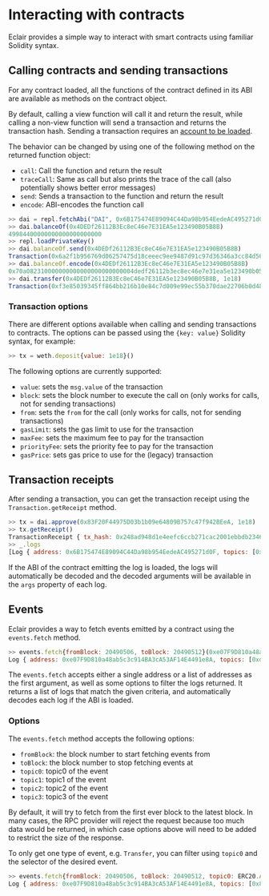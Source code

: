 # Interacting with contracts

Eclair provides a simple way to interact with smart contracts using familiar Solidity syntax.

## Calling contracts and sending transactions

For any contract loaded, all the functions of the contract defined in its ABI are available as methods on the contract object.

By default, calling a view function will call it and return the result, while calling a non-view function will send a transaction and returns the transaction hash.
Sending a transaction requires an [account to be loaded](./account_management.md).

The behavior can be changed by using one of the following method on the returned function object:

* `call`: Call the function and return the result
* `traceCall`: Same as call but also prints the trace of the call (also potentially shows better error messages)
* `send`: Sends a transaction to the function and return the result
* `encode`: ABI-encodes the function call

```javascript
>> dai = repl.fetchAbi("DAI", 0x6B175474E89094C44Da98b954EedeAC495271d0F)
>> dai.balanceOf(0x4DEDf26112B3Ec8eC46e7E31EA5e123490B05B8B)
49984400000000000000000000
>> repl.loadPrivateKey()
>> dai.balanceOf.send(0x4DEDf26112B3Ec8eC46e7E31EA5e123490B05B8B)
Transaction(0x6a2f1b956769d06257475d18ceeec9ee9487d91c97d36346a3cc84d568e36e5c)
>> dai.balanceOf.encode(0x4DEDf26112B3Ec8eC46e7E31EA5e123490B05B8B)
0x70a082310000000000000000000000004dedf26112b3ec8ec46e7e31ea5e123490b05b8b
>> dai.transfer(0x4DEDf26112B3Ec8eC46e7E31EA5e123490B05B8B, 1e18)
Transaction(0xf3e85039345ff864bb216b10e84c7d009e99ec55b370dae22706b0d48ea41583)
```

### Transaction options

There are different options available when calling and sending transactions to contracts.
The options can be passed using the `{key: value}` Solidity syntax, for example:

```javascript
>> tx = weth.deposit{value: 1e18}()
```

The following options are currently supported:

* `value`: sets the `msg.value` of the transaction
* `block`: sets the block number to execute the call on (only works for calls, not for sending transactions)
* `from`: sets the `from` for the call (only works for calls, not for sending transactions)
* `gasLimit`: sets the gas limit to use for the transaction
* `maxFee`: sets the maximum fee to pay for the transaction
* `priorityFee`: sets the priority fee to pay for the transaction
* `gasPrice`: sets gas price to use for the (legacy) transaction

## Transaction receipts

After sending a transaction, you can get the transaction receipt using the `Transaction.getReceipt` method.

```javascript
>> tx = dai.approve(0x83F20F44975D03b1b09e64809B757c47f942BEeA, 1e18)
>> tx.getReceipt()
TransactionReceipt { tx_hash: 0x248ad948d1e4eefc6ccb271cac2001ebbdb2346beddc7656b1f9518f216c8b02, block_hash: 0x688517fe5e540b4e3953ed3ba84cc4d70903ddffb981a66c51ca49ca13c90bb1, block_number: 20380613, status: true, gas_used: 46146, gas_price: 4547819249 }
>> _.logs
[Log { address: 0x6B175474E89094C44Da98b954EedeAC495271d0F, topics: [0x8c5be1e5ebec7d5bd14f71427d1e84f3dd0314c0f7b2291e5b200ac8c7c3b925, 0x000000000000000000000000f39fd6e51aad88f6f4ce6ab8827279cfffb92266, 0x00000000000000000000000083f20f44975d03b1b09e64809b757c47f942beea], data: 0x0000000000000000000000000000000000000000000000000de0b6b3a7640000 }]
```

If the ABI of the contract emitting the log is loaded, the logs will automatically be decoded and the decoded arguments will be available in the `args` property of each log.

## Events

Eclair provides a way to fetch events emitted by a contract using the `events.fetch` method.

```javascript
>> events.fetch{fromBlock: 20490506, toBlock: 20490512}(0xe07F9D810a48ab5c3c914BA3cA53AF14E4491e8A)[0]
Log { address: 0xe07F9D810a48ab5c3c914BA3cA53AF14E4491e8A, topics: [0xddf252ad1be2c89b69c2b068fc378daa952ba7f163c4a11628f55a4df523b3ef, 0x000000000000000000000000ba12222222228d8ba445958a75a0704d566bf2c8, 0x000000000000000000000000f081470f5c6fbccf48cc4e5b82dd926409dcdd67], data: 0x00000000000000000000000000000000000000000000000e8bd6d724bc4c7886, args: Transfer { from: 0xBA12222222228d8Ba445958a75a0704d566BF2C8, to: 0xf081470f5C6FBCCF48cC4e5B82Dd926409DcdD67, value: 268330894800999708806 } }
```

The `events.fetch` accepts either a single address or a list of addresses as the first argument, as well as some options
to filter the logs returned.
It returns a list of logs that match the given criteria, and automatically decodes each log if the ABI is loaded.

### Options

The `events.fetch` method accepts the following options:

* `fromBlock`: the block number to start fetching events from
* `toBlock`: the block number to stop fetching events at
* `topic0`: topic0 of the event
* `topic1`: topic1 of the event
* `topic2`: topic2 of the event
* `topic3`: topic3 of the event

By default, it will try to fetch from the first ever block to the latest block.
In many cases, the RPC provider will reject the request because too much data would be returned, in which case
options above will need to be added to restrict the size of the response.

To only get one type of event, e.g. `Transfer`, you can filter using `topic0` and the selector of the desired event.

```javascript
>> events.fetch{fromBlock: 20490506, toBlock: 20490512, topic0: ERC20.Approval.selector}(0xe07F9D810a48ab5c3c914BA3cA53AF14E4491e8A)[0]
Log { address: 0xe07F9D810a48ab5c3c914BA3cA53AF14E4491e8A, topics: [0x8c5be1e5ebec7d5bd14f71427d1e84f3dd0314c0f7b2291e5b200ac8c7c3b925, 0x0000000000000000000000008149dc18d39fdba137e43c871e7801e7cf566d41, 0x000000000000000000000000ea50f402653c41cadbafd1f788341db7b7f37816], data: 0x000000000000000000000000000000000000000000000025f273933db5700000, args: Approval { owner: 0x8149DC18D39FDBa137E43C871e7801E7CF566D41, spender: 0xeA50f402653c41cAdbaFD1f788341dB7B7F37816, value: 700000000000000000000 } }
```
